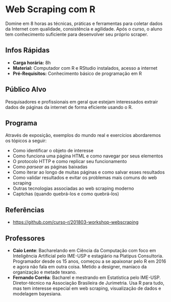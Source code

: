 Web Scraping com R
==================

Domine em 8 horas as técnicas, práticas e ferramentas para coletar dados da Internet com qualidade, consistência e agilidade. Após o curso, o aluno tem conhecimento suficiente para desenvolver seu próprio scraper.

## Infos Rápidas

- **Carga horária:** 8h
- **Material:** Computador com R e RStudio instalados, acesso a internet
- **Pré-Requisitos:**  Conhecimento básico de programação em R

## Público Alvo

Pesquisadores e profissionais em geral que estejam interessados extrair dados 
de páginas da internet de forma eficiente usando o R.

## Programa

Através de exposição, exemplos do mundo real e exercícios abordaremos os tópicos
a seguir:

- Como identificar o objeto de interesse
- Como funciona uma página HTML e como navegar por seus elementos
- O protocolo HTTP e como replicar seu funcionamento
- Como *parsear* as páginas baixadas
- Como iterar ao longo de muitas páginas e como salvar esses resultados
- Como validar resultados e evitar os problemas mais comuns do web scraping
- Outras tecnologias associadas ao web scraping moderno
- Captchas (quando quebrá-los e como quebrá-los)

## Referências

* https://github.com/curso-r/201803-workshop-webscraping

## Professores

- **Caio Lente**: Bacharelando em Ciência da Computação com foco em Inteligência Artificial pelo IME-USP e estagiário na Platipus Consultoria. Programador desde os 15 anos, começou a se apaixonar pelo R em 2016 e agora não fala em outra coisa. Metido a designer, maníaco da organização e metade texano.
- **Fernando Corrêa**: Bacharel e mestrando em Estatística pelo IME-USP. Diretor-técnico na Associação Brasileira de Jurimetria. Usa R para tudo, mas tem interesse especial em web scraping, visualização de dados e modelagem bayesiana.
